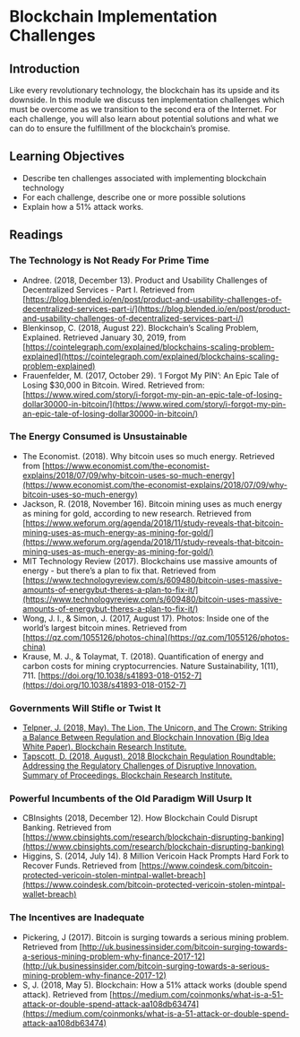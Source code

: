 # Blockchain Implementation Challenges

## Introduction
Like every revolutionary technology, the blockchain has its upside and its downside. In this module we discuss ten implementation challenges which must be overcome as we transition to the second era of the Internet. For each challenge, you will also learn about potential solutions and what we can do to ensure the fulfillment of the blockchain’s promise.

## Learning Objectives
* Describe ten challenges associated with implementing blockchain technology
* For each challenge, describe one or more possible solutions
* Explain how a 51% attack works.

## Readings
### The Technology is Not Ready For Prime Time
* Andree. (2018, December 13). Product and Usability Challenges of Decentralized Services - Part I. Retrieved from [https://blog.blended.io/en/post/product-and-usability-challenges-of-decentralized-services-part-i/](https://blog.blended.io/en/post/product-and-usability-challenges-of-decentralized-services-part-i/)
* Blenkinsop, C. (2018, August 22). Blockchain’s Scaling Problem, Explained. Retrieved January 30, 2019, from [https://cointelegraph.com/explained/blockchains-scaling-problem-explained](https://cointelegraph.com/explained/blockchains-scaling-problem-explained)
* Frauenfelder, M. (2017, October 29). ‘I Forgot My PIN’: An Epic Tale of Losing $30,000 in Bitcoin. Wired. Retrieved from: [https://www.wired.com/story/i-forgot-my-pin-an-epic-tale-of-losing-dollar30000-in-bitcoin/](https://www.wired.com/story/i-forgot-my-pin-an-epic-tale-of-losing-dollar30000-in-bitcoin/)

### The Energy Consumed is Unsustainable
* The Economist. (2018). Why bitcoin uses so much energy. Retrieved from [https://www.economist.com/the-economist-explains/2018/07/09/why-bitcoin-uses-so-much-energy](https://www.economist.com/the-economist-explains/2018/07/09/why-bitcoin-uses-so-much-energy)
* Jackson, R. (2018, November 16). Bitcoin mining uses as much energy as mining for gold, according to new research. Retrieved from [https://www.weforum.org/agenda/2018/11/study-reveals-that-bitcoin-mining-uses-as-much-energy-as-mining-for-gold/](https://www.weforum.org/agenda/2018/11/study-reveals-that-bitcoin-mining-uses-as-much-energy-as-mining-for-gold/)
* MIT Technology Review (2017). Blockchains use massive amounts of energy - but there’s a plan to fix that. Retrieved from [https://www.technologyreview.com/s/609480/bitcoin-uses-massive-amounts-of-energybut-theres-a-plan-to-fix-it/](https://www.technologyreview.com/s/609480/bitcoin-uses-massive-amounts-of-energybut-theres-a-plan-to-fix-it/)
* Wong, J. I., & Simon, J. (2017, August 17). Photos: Inside one of the world’s largest bitcoin mines. Retrieved from [https://qz.com/1055126/photos-china](https://qz.com/1055126/photos-china)
* Krause, M. J., & Tolaymat, T. (2018). Quantification of energy and carbon costs for mining cryptocurrencies. Nature Sustainability, 1(11), 711. [https://doi.org/10.1038/s41893-018-0152-7](https://doi.org/10.1038/s41893-018-0152-7)

### Governments Will Stifle or Twist It
* [Telpner, J. (2018, May). The Lion, The Unicorn, and The Crown: Striking a Balance Between Regulation and Blockchain Innovation (Big Idea White Paper). Blockchain Research Institute.](./files/Telpner_Regulation.pdf)
* [Tapscott, D. (2018, August). 2018 Blockchain Regulation Roundtable: Addressing the Regulatory Challenges of Disruptive Innovation. Summary of Proceedings. Blockchain Research Institute.](./files/2018_Blockchain_Regulation_Roundtable.pdf)

### Powerful Incumbents of the Old Paradigm Will Usurp It
* CBInsights (2018, December 12). How Blockchain Could Disrupt Banking. Retrieved from [https://www.cbinsights.com/research/blockchain-disrupting-banking](https://www.cbinsights.com/research/blockchain-disrupting-banking)
* Higgins, S. (2014, July 14). 8 Million Vericoin Hack Prompts Hard Fork to Recover Funds. Retrieved from [https://www.coindesk.com/bitcoin-protected-vericoin-stolen-mintpal-wallet-breach](https://www.coindesk.com/bitcoin-protected-vericoin-stolen-mintpal-wallet-breach)

### The Incentives are Inadequate
* Pickering, J (2017). Bitcoin is surging towards a serious mining problem. Retrieved from [http://uk.businessinsider.com/bitcoin-surging-towards-a-serious-mining-problem-why-finance-2017-12](http://uk.businessinsider.com/bitcoin-surging-towards-a-serious-mining-problem-why-finance-2017-12)
* S, J. (2018, May 5). Blockchain: How a 51% attack works (double spend attack). Retrieved from [https://medium.com/coinmonks/what-is-a-51-attack-or-double-spend-attack-aa108db63474](https://medium.com/coinmonks/what-is-a-51-attack-or-double-spend-attack-aa108db63474)

